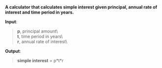 **A calculator that calculates simple interest given principal, annual rate of interest and time period in years.**

**Input**:
> **p**, principal amount\  
> **t**, time period in years\  
> **r**, annual rate of interest\

**Output**:
> **simple interest** = p\*t\*r

